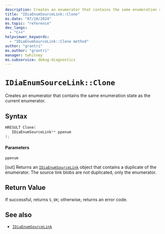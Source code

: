 ```yaml
---
description: Creates an enumerator that contains the same enumeration state as the current source files enumerator.
title: "IDiaEnumSourceLink::Clone"
ms.date: "07/18/2024"
ms.topic: "reference"
dev_langs:
  - "C++"
helpviewer_keywords:
  - "IDiaEnumSourceLink::Clone method"
author: "grantri"
ms.author: "grantri"
manager: twhitney
ms.subservice: debug-diagnostics
---
```


# `IDiaEnumSourceLink::Clone`

Creates an enumerator that contains the same enumeration state as the current enumerator.

## Syntax

```c++
HRESULT Clone(
   IDiaEnumSourceLink** ppenum
);
```

#### Parameters

 `ppenum`

[out] Returns an [`IDiaEnumSourceLink`](../../debugger/debug-interface-access/idiaenumsourcelink.md) object that contains a duplicate of the enumerator. The source link blobs are not duplicated, only the enumerator.

## Return Value

If successful, returns `S_OK`; otherwise, returns an error code.

## See also

- [`IDiaEnumSourceLink`](../../debugger/debug-interface-access/idiaenumsourcelink.md)
